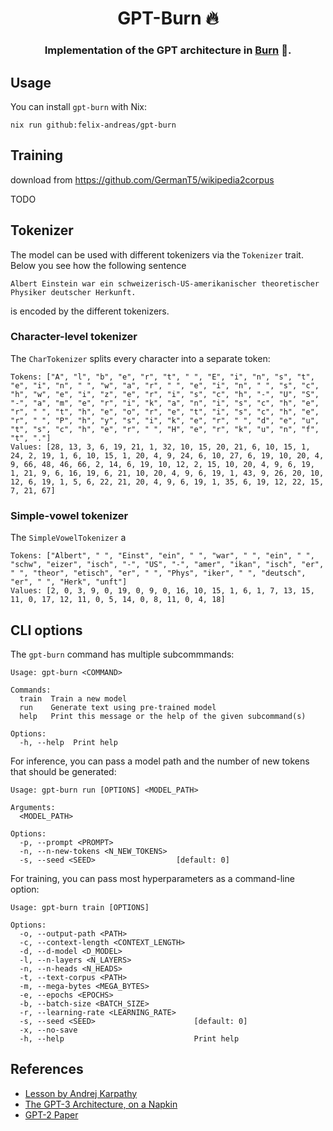 <div align="center">

# GPT-Burn 🔥

### Implementation of the GPT architecture in [Burn](https://burn.dev/) 🦀.

</div>

## Usage

You can install `gpt-burn` with Nix:

```
nix run github:felix-andreas/gpt-burn
```

## Training

download from https://github.com/GermanT5/wikipedia2corpus

TODO

## Tokenizer

The model can be used with different tokenizers via the `Tokenizer` trait. Below you see how the following sentence

```
Albert Einstein war ein schweizerisch-US-amerikanischer theoretischer Physiker deutscher Herkunft.
```

is encoded by the different tokenizers.

### Character-level tokenizer

The `CharTokenizer` splits every character into a separate token:

```
Tokens: ["A", "l", "b", "e", "r", "t", " ", "E", "i", "n", "s", "t", "e", "i", "n", " ", "w", "a", "r", " ", "e", "i", "n", " ", "s", "c", "h", "w", "e", "i", "z", "e", "r", "i", "s", "c", "h", "-", "U", "S", "-", "a", "m", "e", "r", "i", "k", "a", "n", "i", "s", "c", "h", "e", "r", " ", "t", "h", "e", "o", "r", "e", "t", "i", "s", "c", "h", "e", "r", " ", "P", "h", "y", "s", "i", "k", "e", "r", " ", "d", "e", "u", "t", "s", "c", "h", "e", "r", " ", "H", "e", "r", "k", "u", "n", "f", "t", "."]
Values: [28, 13, 3, 6, 19, 21, 1, 32, 10, 15, 20, 21, 6, 10, 15, 1, 24, 2, 19, 1, 6, 10, 15, 1, 20, 4, 9, 24, 6, 10, 27, 6, 19, 10, 20, 4, 9, 66, 48, 46, 66, 2, 14, 6, 19, 10, 12, 2, 15, 10, 20, 4, 9, 6, 19, 1, 21, 9, 6, 16, 19, 6, 21, 10, 20, 4, 9, 6, 19, 1, 43, 9, 26, 20, 10, 12, 6, 19, 1, 5, 6, 22, 21, 20, 4, 9, 6, 19, 1, 35, 6, 19, 12, 22, 15, 7, 21, 67]
```

### Simple-vowel tokenizer

The `SimpleVowelTokenizer` a

```
Tokens: ["Albert", " ", "Einst", "ein", " ", "war", " ", "ein", " ", "schw", "eizer", "isch", "-", "US", "-", "amer", "ikan", "isch", "er", " ", "theor", "etisch", "er", " ", "Phys", "iker", " ", "deutsch", "er", " ", "Herk", "unft"]
Values: [2, 0, 3, 9, 0, 19, 0, 9, 0, 16, 10, 15, 1, 6, 1, 7, 13, 15, 11, 0, 17, 12, 11, 0, 5, 14, 0, 8, 11, 0, 4, 18]
```

## CLI options

The `gpt-burn` command has multiple subcommmands:

```
Usage: gpt-burn <COMMAND>

Commands:
  train  Train a new model
  run    Generate text using pre-trained model
  help   Print this message or the help of the given subcommand(s)

Options:
  -h, --help  Print help
```

For inference, you can pass a model path and the number of new tokens that should be generated:

```
Usage: gpt-burn run [OPTIONS] <MODEL_PATH>

Arguments:
  <MODEL_PATH>

Options:
  -p, --prompt <PROMPT>
  -n, --n-new-tokens <N_NEW_TOKENS>
  -s, --seed <SEED>                  [default: 0]
```

For training, you can pass most hyperparameters as a command-line option:

```
Usage: gpt-burn train [OPTIONS]

Options:
  -o, --output-path <PATH>               
  -c, --context-length <CONTEXT_LENGTH>  
  -d, --d-model <D_MODEL>                
  -l, --n-layers <N_LAYERS>              
  -n, --n-heads <N_HEADS>                
  -t, --text-corpus <PATH>               
  -m, --mega-bytes <MEGA_BYTES>          
  -e, --epochs <EPOCHS>                  
  -b, --batch-size <BATCH_SIZE>          
  -r, --learning-rate <LEARNING_RATE>    
  -s, --seed <SEED>                      [default: 0]
  -x, --no-save                          
  -h, --help                             Print help
```

## References

* [Lesson by Andrej Karpathy](https://www.youtube.com/watch?v=kCc8FmEb1nY)
* [The GPT-3 Architecture, on a Napkin](https://dugas.ch/artificial_curiosity/GPT_architecture.html)
* [GPT-2 Paper](https://cdn.openai.com/better-language-models/language_models_are_unsupervised_multitask_learners.pdf)

